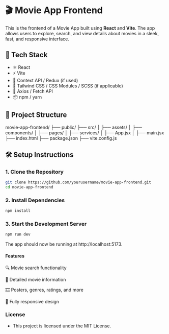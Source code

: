 # 🎬 Movie App Frontend

This is the frontend of a Movie App built using **React** and **Vite**. The app allows users to explore, search, and view details about movies in a sleek, fast, and responsive interface.

## 🚀 Tech Stack

- ⚛️ React
- ⚡ Vite
- 🧠 Context API / Redux (if used)
- 🎨 Tailwind CSS / CSS Modules / SCSS (if applicable)
- 🔗 Axios / Fetch API
- 📦 npm / yarn

## 📁 Project Structure

movie-app-frontend/
├── public/
├── src/
│ ├── assets/
│ ├── components/
│ ├── pages/
│ ├── services/
│ ├── App.jsx
│ ├── main.jsx
├── index.html
├── package.json
├── vite.config.js

## 🛠️ Setup Instructions

### 1. Clone the Repository
```bash
git clone https://github.com/yourusername/movie-app-frontend.git
cd movie-app-frontend
```
### 2. Install Dependencies
```bash
npm install
```

### 3. Start the Development Server
```bash
npm run dev
```
The app should now be running at http://localhost:5173.

#### Features
🔍 Movie search functionality

📄 Detailed movie information

🎞️ Posters, genres, ratings, and more

📱 Fully responsive design

### License
- This project is licensed under the MIT License.

